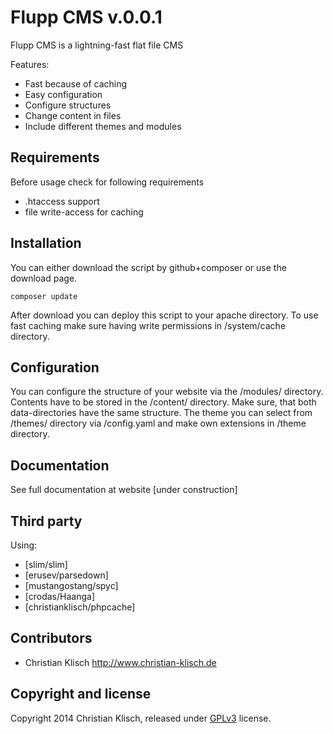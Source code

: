 # Flupp CMS v.0.0.1

Flupp CMS is a lightning-fast flat file CMS

Features:
* Fast because of caching
* Easy configuration
* Configure structures
* Change content in files
* Include different themes and modules

## Requirements

Before usage check for following requirements

* .htaccess support
* file write-access for caching 


## Installation

You can either download the script by github+composer or use the download page.

```
composer update
```

After download you can deploy this script to your apache directory. To use fast caching make sure having write permissions in /system/cache directory.

## Configuration

You can configure the structure of your website via the /modules/ directory. Contents have to be stored in the /content/ directory. Make sure, that both data-directories have the same structure.
The theme you can select from /themes/ directory via /config.yaml and make own extensions in /theme directory.

## Documentation

See full documentation at website [under construction]

## Third party

Using:
* [slim/slim]
* [erusev/parsedown]
* [mustangostang/spyc]
* [crodas/Haanga]
* [christianklisch/phpcache]

## Contributors

* Christian Klisch http://www.christian-klisch.de


## Copyright and license

Copyright 2014 Christian Klisch, released under [GPLv3](LICENSE) license.